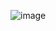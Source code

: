![image](https://github.com/WilliamSottoriva/Lettuce-Growth-Object-Detection/assets/60838237/bbe73915-0df4-40f4-af19-0188fcbb98a8)
